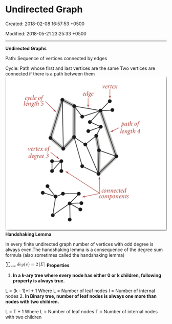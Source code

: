# Undirected Graph

Created: 2018-02-08 16:57:53 +0500

Modified: 2018-05-21 23:25:33 +0500

---

**Undirected Graphs**

Path: Sequence of vertices connected by edges

Cycle: Path whose first and last vertices are the same
Two vertices are connected if there is a path between them
![cycle of length 5 vertex of degree 3 vertex path of length 4 connected components ](media/Undirected-Graph-image1.png)
**Handshaking Lemma**

In every finite undirected graph number of vertices with odd degree is always even.The handshaking lemma is a consequence of the degree sum formula (also sometimes called the handshaking lemma)

![](media/Undirected-Graph-image2.png)
**Properties**

1.  **In a k-ary tree where every node has either 0 or k children, following property is always true.**

L = (k - 1)*I + 1
Where L = Number of leaf nodes
I = Number of internal nodes
2.  **In Binary tree, number of leaf nodes is always one more than nodes with two children.**

L = T + 1
Where L = Number of leaf nodes
T = Number of internal nodes with two children